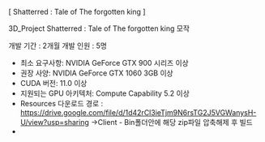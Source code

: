 [ Shatterred : Tale of The forgotten king ]


3D_Project
Shatterred : Tale of The forgotten king  모작

개발 기간 : 2개월
개발 인원 : 5명


- 최소 요구사항:  			NVIDIA GeForce GTX 900 시리즈 이상
- 권장 사양: 			NVIDIA GeForce GTX 1060 3GB 이상
- CUDA 버전: 			11.0 이상
- 지원되는 GPU 아키텍처: 	Compute Capability 5.2 이상
- Resources 다운로드 경로 : https://drive.google.com/file/d/1d42rCl3ieTjm9N6rsTG2J5VGWanysH-U/view?usp=sharing
    ->Client - Bin폴더안에 해당 zip파일 압축해제 후 빌드
- 
